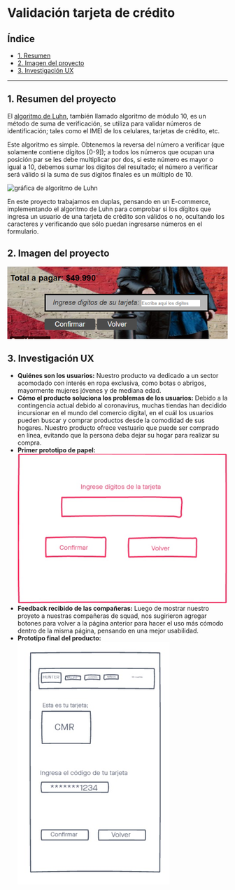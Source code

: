 # Validación tarjeta de crédito

## Índice

* [1. Resumen](#1-resumen)
* [2. Imagen del proyecto](#3-imagen-del-proyecto)
* [3. Investigación UX](#3-investigación-ux)


***

## 1. Resumen del proyecto

El [algoritmo de Luhn](https://es.wikipedia.org/wiki/Algoritmo_de_Luhn),
también llamado algoritmo de módulo 10, es un método de suma de verificación,
se utiliza para validar números de identificación; tales como el IMEI de los
celulares, tarjetas de crédito, etc.

Este algoritmo es simple. Obtenemos la reversa del número a verificar (que
solamente contiene dígitos [0-9]); a todos los números que ocupan una posición
par se les debe multiplicar por dos, si este número es mayor o igual a 10,
debemos sumar los dígitos del resultado; el número a verificar será válido si
la suma de sus dígitos finales es un múltiplo de 10.

![gráfica de algoritmo de Luhn](https://www.101computing.net/wp/wp-content/uploads/Luhn-Algorithm.png)

En este proyecto trabajamos en duplas, pensando en un E-commerce, implementando el algoritmo de Luhn
para comprobar si los dígitos que ingresa un usuario de una tarjeta de crédito son válidos o 
no, ocultando los caracteres y verificando que sólo puedan ingresarse números en el formulario. 

## 2. Imagen del proyecto
![Formulario de la tarjeta de crédito](formularioTarjeta.png)

## 3. Investigación UX

* **Quiénes son los usuarios:** Nuestro producto va dedicado a un sector acomodado con interés en ropa 
exclusiva, como botas o abrigos, mayormente mujeres jóvenes y de mediana edad. 
* **Cómo el producto soluciona los problemas de los usuarios:** Debido a la contingencia actual debido al 
coronavirus, muchas tiendas han decidido incursionar en el mundo del comercio digital, en el cuál los usuarios
pueden buscar y comprar productos desde la comodidad de sus hogares. Nuestro producto ofrece vestuario que puede
ser comprado en línea, evitando que la persona deba dejar su hogar para realizar su compra.
* **Primer prototipo de papel:**
![Prototipo del formulario de la tarjeta de crédito](primerprototipo.jpg)
* **Feedback recibido de las compañeras:** Luego de mostrar nuestro proyeto a nuestras compañeras de squad, nos 
sugirieron agregar botones para volver a la página anterior para hacer el uso más cómodo dentro de la misma
página, pensando en una mejor usabilidad.
* **Prototipo final del producto:**
![Prototipo del formulario de la tarjeta de crédito](prototipo.jpg)